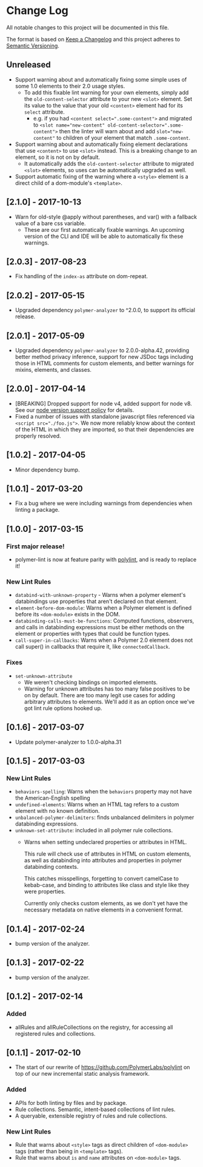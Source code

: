 # Change Log

All notable changes to this project will be documented in this file.

The format is based on [Keep a Changelog](http://keepachangelog.com/)
and this project adheres to [Semantic Versioning](http://semver.org/).

## Unreleased
- Support warning about and automatically fixing some simple uses of some 1.0 elements to their 2.0 usage styles.
  - To add this fixable lint warning for your own elements, simply add the `old-content-selector` attribute to your new `<slot>` element. Set its value to the value that your old `<content>` element had for its `select` attribute.
    - e.g. if you had `<content select=".some-content">` and migrated to `<slot name="new-content" old-content-selector=".some-content">` then the linter will warn about and add `slot="new-content"` to children of your element that match `.some-content`.
- Support warning about and automatically fixing element declarations that use `<content>` to use `<slot>` instead. This is a breaking change to an element,
so it is not on by default.
  - It automatically adds the `old-content-selector` attribute to migrated `<slot>` elements, so uses can be automatically upgraded as well.
- Support automatic fixing of the warning where a `<style>` element is a direct child of a dom-module's `<template>`.

## [2.1.0] - 2017-10-13
- Warn for old-style @apply without parentheses, and var() with a fallback value of a bare css variable.
  - These are our first automatically fixable warnings. An upcoming version of the CLI and IDE will be able to automatically fix these warnings.

## [2.0.3] - 2017-08-23

- Fix handling of the `index-as` attribute on dom-repeat.

## [2.0.2] - 2017-05-15

- Upgraded dependency `polymer-analyzer` to ^2.0.0, to support its official release.

## [2.0.1] - 2017-05-09

- Upgraded dependency `polymer-analyzer` to 2.0.0-alpha.42, providing better method privacy inference, support for new JSDoc tags including those in HTML comments for custom elements, and better warnings for mixins, elements, and classes.

## [2.0.0] - 2017-04-14

- [BREAKING] Dropped support for node v4, added support for node v8. See our [node version support policy](https://www.polymer-project.org/2.0/docs/tools/node-support) for details.
- Fixed a number of issues with standalone javascript files referenced via `<script src="./foo.js">`. We now more reliably know about the context of the HTML in which they are imported, so that their dependencies are properly resolved.

## [1.0.2] - 2017-04-05

- Minor dependency bump.

## [1.0.1] - 2017-03-20

- Fix a bug where we were including warnings from dependencies when linting a package.

## [1.0.0] - 2017-03-15

### First major release!

- polymer-lint is now at feature parity with [polylint](https://github.com/PolymerLabs/polylint), and is ready to replace it!

### New Lint Rules
- `databind-with-unknown-property` - Warns when a polymer element's databindings use properties that aren't declared on that element.
- `element-before-dom-module`: Warns when a Polymer element is defined before its `<dom-module>` exists in the DOM.
- `databinding-calls-must-be-functions`: Computed functions, observers, and calls in databinding expressions must be either methods on the element or properties with types that could be function types.
- `call-super-in-callbacks`: Warns when a Polymer 2.0 element does not call super() in callbacks that require it, like `connectedCallback`.

### Fixes
- `set-unknown-attribute`
  - We weren't checking bindings on imported elements.
  - Warning for unknown attributes has too many false positives to be on by default. There are too many legit use cases for adding arbitrary attributes to elements. We'll add it as an option once we've got lint rule options hooked up.

## [0.1.6] - 2017-03-07

- Update polymer-analyzer to 1.0.0-alpha.31

## [0.1.5] - 2017-03-03

### New Lint Rules
- `behaviors-spelling`: Warns when the `behaviors` property may not have the American-English spelling
- `undefined-elements`: Warns when an HTML tag refers to a custom element with no known definition.
- `unbalanced-polymer-delimiters`: finds unbalanced delimiters in polymer databinding expressions.
- `unknown-set-attribute`: included in all polymer rule collections.
  - Warns when setting undeclared properties or attributes in HTML.

    This rule will check use of attributes in HTML on custom elements, as well
    as databinding into attributes and properties in polymer databinding
    contexts.

    This catches misspellings, forgetting to convert camelCase to kebab-case,
    and binding to attributes like class and style like they were properties.

    Currently only checks custom elements, as we don't yet have the necessary
    metadata on native elements in a convenient format.

## [0.1.4] - 2017-02-24

- bump version of the analyzer.

## [0.1.3] - 2017-02-22

- bump version of the analyzer.

## [0.1.2] - 2017-02-14

### Added

- allRules and allRuleCollections on the registry, for accessing all registered rules and collections.

## [0.1.1] - 2017-02-10

- The start of our rewrite of https://github.com/PolymerLabs/polylint on top of our new incremental static analysis framework.

### Added

- APIs for both linting by files and by package.
- Rule collections. Semantic, intent-based collections of lint rules.
- A queryable, extensible registry of rules and rule collections.

### New Lint Rules
- Rule that warns about `<style>` tags as direct children of `<dom-module>` tags (rather than being in `<template>` tags).
- Rule that warns about `is` and `name` attributes on `<dom-module>` tags.
